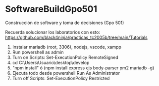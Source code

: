 # SoftwareBuildGpo501
Construcción de software y toma de decisiones (Gpo 501)

Recuerda solucionar los laboratorios con esto: https://github.com/black4ninja/practicas_tc2005b/tree/main/Tutorials

1. Instalar mariadb (root, 3306), nodejs, vscode, xampp
2. Run powershell as admin
3. Turn on Scripts: Set-ExecutionPolicy RemoteSigned
4. cd C:\Users\Usuario\desktop\develop
5. "npm install" ó (npm install express ejs body-parser pm2 mariadb -g)
6. Ejecuta todo desde powershell Run As Administrator
7. Turn off Scripts: Set-ExecutionPolicy Restricted
